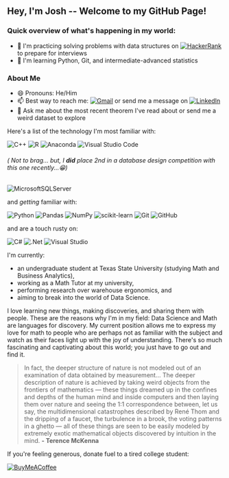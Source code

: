 ## Hey, I'm Josh -- Welcome to my GitHub Page!

### Quick overview of what's happening in my world:
- 🔭 I'm practicing solving problems with data structures on [![HackerRank](https://img.shields.io/badge/-Hackerrank-2EC866?style=for-the-badge&logo=HackerRank&logoColor=white)](https://www.hackerrank.com/joshavery57) to prepare for interviews
- 🌱 I'm learning Python, Git, and intermediate-advanced statistics

### About Me
- 😄 Pronouns: He/Him
- 📫 Best way to reach me: [![Gmail](https://img.shields.io/badge/Gmail-D14836?style=for-the-badge&logo=gmail&logoColor=white)](mailto:averyj.business@gmail.com) or send me a message on [![LinkedIn](https://img.shields.io/badge/linkedin-%230077B5.svg?style=for-the-badge&logo=linkedin&logoColor=white)](https://www.linkedin.com/in/josh-avery/)
- 💬 Ask me about the most recent theorem I've read about or send me a weird dataset to explore

Here's a list of the technology I'm most familiar with:

![C++](https://img.shields.io/badge/c++-%2300599C.svg?style=for-the-badge&logo=c%2B%2B&logoColor=white) ![R](https://img.shields.io/badge/r-%23276DC3.svg?style=for-the-badge&logo=r&logoColor=white) ![Anaconda](https://img.shields.io/badge/Anaconda-%2344A833.svg?style=for-the-badge&logo=anaconda&logoColor=white) ![Visual Studio Code](https://img.shields.io/badge/Visual%20Studio%20Code-0078d7.svg?style=for-the-badge&logo=visual-studio-code&logoColor=white)

###### ( Not to brag... but, I **did** place 2nd in a database design competition with this one recently...😁)

![MicrosoftSQLServer](https://img.shields.io/badge/Microsoft%20SQL%20Server-CC2927?style=for-the-badge&logo=microsoft%20sql%20server&logoColor=white)


and *getting* familiar with: 

![Python](https://img.shields.io/badge/python-3670A0?style=for-the-badge&logo=python&logoColor=ffdd54) ![Pandas](https://img.shields.io/badge/pandas-%23150458.svg?style=for-the-badge&logo=pandas&logoColor=white) ![NumPy](https://img.shields.io/badge/numpy-%23013243.svg?style=for-the-badge&logo=numpy&logoColor=white) ![scikit-learn](https://img.shields.io/badge/scikit--learn-%23F7931E.svg?style=for-the-badge&logo=scikit-learn&logoColor=white)
![Git](https://img.shields.io/badge/git-%23F05033.svg?style=for-the-badge&logo=git&logoColor=white) ![GitHub](https://img.shields.io/badge/github-%23121011.svg?style=for-the-badge&logo=github&logoColor=white)

and are a touch rusty on:

![C#](https://img.shields.io/badge/c%23-%23239120.svg?style=for-the-badge&logo=c-sharp&logoColor=white) ![.Net](https://img.shields.io/badge/.NET-5C2D91?style=for-the-badge&logo=.net&logoColor=white) ![Visual Studio](https://img.shields.io/badge/Visual%20Studio-5C2D91.svg?style=for-the-badge&logo=visual-studio&logoColor=white) 

I'm currently:
- an undergraduate student at Texas State University (studying Math and Business Analytics),
- working as a Math Tutor at my university,
- performing research over warehouse ergonomics, and
- aiming to break into the world of Data Science.


I love learning new things, making discoveries, and sharing them with people. These are the reasons why I'm in my field: Data Science and Math are languages for discovery. My current position allows me to express my love for math to people who are perhaps not as familiar with the subject and watch as their faces light up with the joy of understanding. 
There's so much fascinating and captivating about this world; you just have to go out and find it. 

> In fact, the deeper structure of nature is not modeled out of an examination of data obtained by measurement… The deeper description of nature is achieved by taking weird objects from the frontiers of mathematics — these things dreamed up in the confines and depths of the human mind and inside computers and then laying them over nature and seeing the 1:1 correspondence between, let us say, the multidimensional catastrophes described by René Thom and the dripping of a faucet, the turbulence in a brook, the voting patterns in a ghetto — all of these things are seen to be easily modeled by extremely exotic mathematical objects discovered by intuition in the mind. 
**\- Terence McKenna**

If you're feeling generous, donate fuel to a tired college student:

[![BuyMeACoffee](https://img.shields.io/badge/Buy%20Me%20a%20Coffee-ffdd00?style=for-the-badge&logo=buy-me-a-coffee&logoColor=black)](https://www.buymeacoffee.com/IAmJoshAvery)
